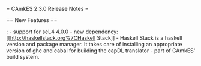 = CAmkES 2.3.0 Release Notes =

== New Features ==

:   -   support for seL4 4.0.0
    -   new dependency: \[\[<http://haskellstack.org%7CHaskell>
        Stack\]\]
        -   Haskell Stack is a haskell version and package manager. It
            takes care of installing an appropriate version of ghc and
            cabal for building the capDL translator - part of CAmkES'
            build system.


